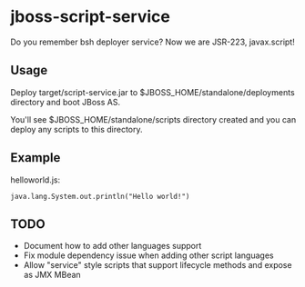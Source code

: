 jboss-script-service
====================

Do you remember bsh deployer service? Now we are JSR-223, javax.script!

Usage
-----

Deploy target/script-service.jar to $JBOSS_HOME/standalone/deployments directory and boot JBoss AS.

You'll see $JBOSS_HOME/standalone/scripts directory created and you can deploy any scripts to this directory.

Example
-------

helloworld.js:

    java.lang.System.out.println("Hello world!")

TODO
----

* Document how to add other languages support
* Fix module dependency issue when adding other script languages
* Allow "service" style scripts that support lifecycle methods and expose as JMX MBean
